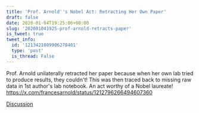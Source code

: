 ```yaml
---
title: 'Prof. Arnold''s Nobel Act: Retracting Her Own Paper'
draft: false
date: 2020-01-04T19:25:06+00:00
slug: '202001041925-prof-arnold-retracts-paper'
is_tweet: true
tweet_info:
  id: '1213421089906278401'
  type: 'post'
  is_thread: False
---
```




Prof. Arnold unilaterally retracted her paper because when her own lab tried to produce results, they couldn't! This was then traced back to missing raw data in 1st author's lab notebook. An act worthy of a Nobel laureate! <https://x.com/francesarnold/status/1212796266494607360>

[Discussion](https://x.com/sytelus/status/1213421089906278401)
